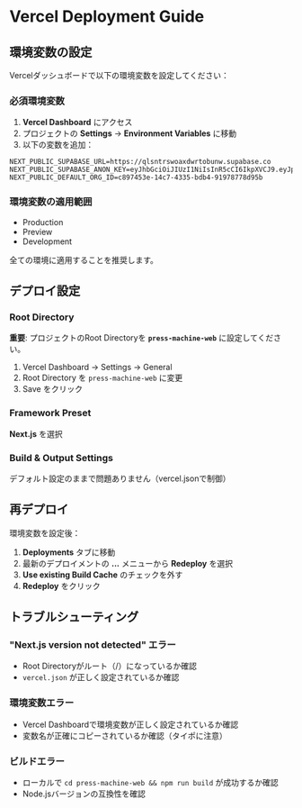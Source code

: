 # Vercel Deployment Guide

## 環境変数の設定

Vercelダッシュボードで以下の環境変数を設定してください：

### 必須環境変数

1. **Vercel Dashboard** にアクセス
2. プロジェクトの **Settings** → **Environment Variables** に移動
3. 以下の変数を追加：

```
NEXT_PUBLIC_SUPABASE_URL=https://qlsntrswoaxdwrtobunw.supabase.co
NEXT_PUBLIC_SUPABASE_ANON_KEY=eyJhbGciOiJIUzI1NiIsInR5cCI6IkpXVCJ9.eyJpc3MiOiJzdXBhYmFzZSIsInJlZiI6InFsc250cnN3b2F4ZHdydG9idW53Iiwicm9sZSI6ImFub24iLCJpYXQiOjE3NTY3OTA5MzQsImV4cCI6MjA3MjM2NjkzNH0.xPyzHzyrlrnB9lG5WdkrjPFnOxdQ_n5nI3fOqnD32Iw
NEXT_PUBLIC_DEFAULT_ORG_ID=c897453e-14c7-4335-bdb4-91978778d95b
```

### 環境変数の適用範囲
- Production
- Preview
- Development

全ての環境に適用することを推奨します。

## デプロイ設定

### Root Directory
**重要**: プロジェクトのRoot Directoryを **`press-machine-web`** に設定してください。
1. Vercel Dashboard → Settings → General
2. Root Directory を `press-machine-web` に変更
3. Save をクリック

### Framework Preset
**Next.js** を選択

### Build & Output Settings
デフォルト設定のままで問題ありません（vercel.jsonで制御）

## 再デプロイ

環境変数を設定後：
1. **Deployments** タブに移動
2. 最新のデプロイメントの **...** メニューから **Redeploy** を選択
3. **Use existing Build Cache** のチェックを外す
4. **Redeploy** をクリック

## トラブルシューティング

### "Next.js version not detected" エラー
- Root Directoryがルート（/）になっているか確認
- `vercel.json` が正しく設定されているか確認

### 環境変数エラー
- Vercel Dashboardで環境変数が正しく設定されているか確認
- 変数名が正確にコピーされているか確認（タイポに注意）

### ビルドエラー
- ローカルで `cd press-machine-web && npm run build` が成功するか確認
- Node.jsバージョンの互換性を確認
